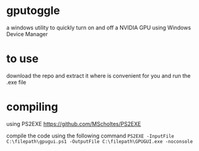 # gputoggle
a windows utility to quickly turn on and off a NVIDIA GPU using Windows Device Manager

# to use
download the repo and extract it where is convenient for you and run the .exe file 

# compiling 
using PS2EXE https://github.com/MScholtes/PS2EXE 

compile the code using the following command
`PS2EXE -InputFile C:\filepath\gpugui.ps1 -OutputFile C:\filepath\GPUGUI.exe -noconsole`
